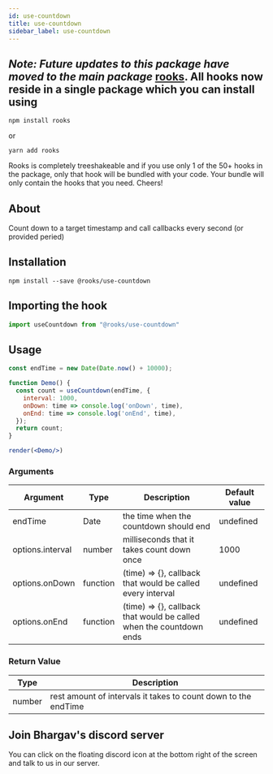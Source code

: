 ```yaml
---
id: use-countdown
title: use-countdown
sidebar_label: use-countdown
---
```


## *Note: Future updates to this package have moved to the main package* [rooks](https://npmjs.com/package/rooks). All hooks now reside in a single package which you can install using

    npm install rooks

or

    yarn add rooks

Rooks is completely treeshakeable and if you use only 1 of the 50+ hooks in the package, only that hook will be bundled with your code. Your bundle will only contain the hooks that you need. Cheers!

    

## About

Count down to a target timestamp and call callbacks every second (or provided peried)

## Installation

    npm install --save @rooks/use-countdown

## Importing the hook

```javascript
import useCountdown from "@rooks/use-countdown"
```

## Usage

```jsx
const endTime = new Date(Date.now() + 10000);

function Demo() {
  const count = useCountdown(endTime, {
    interval: 1000,
    onDown: time => console.log('onDown', time),
    onEnd: time => console.log('onEnd', time),
  });
  return count;
}

render(<Demo/>)
```

### Arguments

| Argument         | Type     | Description                                                         | Default value |
| ---------------- | -------- | ------------------------------------------------------------------- | ------------- |
| endTime          | Date     | the time when the countdown should end                              | undefined     |
| options.interval | number   | milliseconds that it takes count down once                          | 1000          |
| options.onDown   | function | (time) => {}, callback that would be called every interval          | undefined     |
| options.onEnd    | function | (time) => {}, callback that would be called when the countdown ends | undefined     |

### Return Value

| Type   | Description                                                    |
| ------ | -------------------------------------------------------------- |
| number | rest amount of intervals it takes to count down to the endTime |


## Join Bhargav's discord server
You can click on the floating discord icon at the bottom right of the screen and talk to us in our server.

    